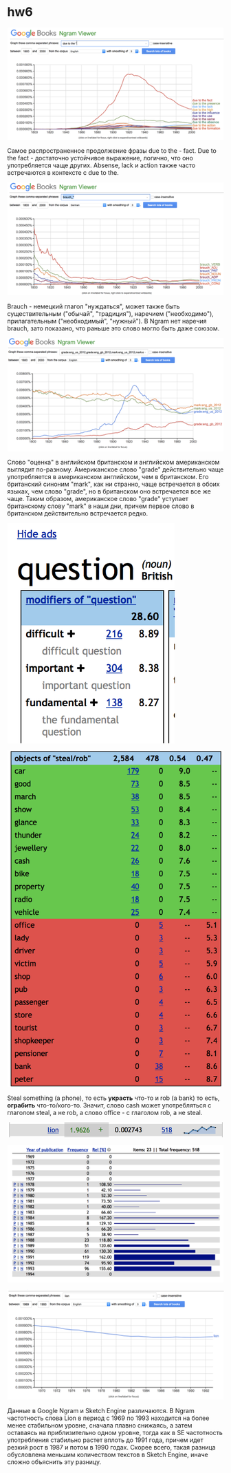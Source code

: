 # hw6

![Задание 1.1](https://raw.githubusercontent.com/Alinasaa/hw6/master/Снимок%20экрана%202018-04-08%20в%2015.31.47.png)

Самое распространенное продолжение фразы due to the - fact. Due to the fact - достаточно устойчивое выражение, логично, что оно употребляется чаще других. Absense, lack и action также часто встречаются в контексте с due to the.

![Задание 1.2](https://raw.githubusercontent.com/Alinasaa/hw6/master/Снимок%20экрана%202018-04-08%20в%2015.37.44.png)

Brauch - немецкий глагол "нуждаться", может также быть существительным ("обычай", "традиция"), наречием ("необходимо"), прилагательным ("необходимый", "нужный"). В Ngram нет наречия brauch, зато показано, что раньше это слово могло быть даже союзом.

![Задание 1.3](https://raw.githubusercontent.com/Alinasaa/hw6/master/Снимок%20экрана%202018-04-08%20в%2015.48.54.png)

Слово "оценка" в английском британском и английском американском выглядит по-разному. Американское слово "grade" действительно чаще употребляется в американском английском, чем в британском. Его британский синоним "mark", как ни странно, чаще встречается в обоих языках, чем слово "grade", но в британском оно встречается все же чаще. Таким образом, американское слово "grade" уступает британскому слову "mark" в наши дни, причем первое слово в британском действительно встречается редко.

![Задание 2.1](https://raw.githubusercontent.com/Alinasaa/hw6/master/Снимок%20экрана%202018-04-08%20в%2015.58.40.png)

![Задание 2.2](https://raw.githubusercontent.com/Alinasaa/hw6/master/Снимок%20экрана%202018-04-08%20в%2018.07.25.png)

Steal something (a phone), то есть **украсть** что-то и rob (a bank) то есть, **ограбить** что-то/кого-то. Значит, слово cash может употребляться с глаголом steal, а не rob, а слово office - с глаголом rob, а не steal.

![Задание 2.3](https://raw.githubusercontent.com/Alinasaa/hw6/master/Снимок%20экрана%202018-04-08%20в%2016.12.16.png)

![Задание 2.3](https://raw.githubusercontent.com/Alinasaa/hw6/master/Снимок%20экрана%202018-04-08%20в%2016.13.42.png)

![Задание 2.3](https://raw.githubusercontent.com/Alinasaa/hw6/master/Снимок%20экрана%202018-04-08%20в%2016.16.42.png)

Данные в Google Ngram и Sketch Engine различаются. В Ngram частотность слова Lion в период с 1969 по 1993 находится на более менее стабильном уровне, сначала плавно снижаясь, а затем оставаясь на приблизительно одном уровне, тогда как в SE частотность употребления стабильно растет вплоть до 1991 года, причем идет резкий рост в 1987 и потом в 1990 годах. Скорее всего, такая разница обусловлена меньшим количеством текстов в Sketch Engine, иначе сложно объяснить эту разницу.
